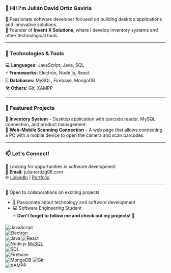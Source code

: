 ### 👋 Hi! I'm Julián David Ortiz Gaviria  
🔹 Passionate software developer focused on building desktop applications and innovative solutions.  
🔹 Founder of **Invent X Solutions**, where I develop inventory systems and other technological tools.  

---

### 🚀 Technologies & Tools  
💻 **Languages:** JavaScript, Java, SQL  
⚡ **Frameworks:** Electron, Node.js, React  
🗄️ **Databases:** MySQL, Firebase, MongoDB  
🛠 **Others:** Git, XAMPP  

---

### 📌 Featured Projects  
🔹 **Inventory System** – Desktop application with barcode reader, MySQL connection, and product management.  
🔹 **Web-Mobile Scanning Connection** – A web page that allows connecting a PC with a mobile device to open the camera and scan barcodes.  

---

### 📫 Let's Connect!  
💼 Looking for opportunities in software development  
📧 **Email:** julianortizg98.com  
🌐 [LinkedIn](https://www.linkedin.com/in/juliandavidortizgaviria1998/) | [Portfolio]()  

---

🤝 Open to collaborations on exciting projects  
- 📖 Passionate about technology and software development  
- 💻 Software Engineering Student  
⭐ **Don't forget to follow me and check out my projects!** 🚀  



![JavaScript](https://img.shields.io/badge/JavaScript-F7DF1E?style=flat&logo=javascript&logoColor=black)  
![Electron](https://img.shields.io/badge/Electron-47848F?style=flat&logo=electron&logoColor=white)  
![Java](https://img.shields.io/badge/Java-007396?style=for-the-badge&logo=java&logoColor=white)
![React](https://img.shields.io/badge/React-61DAFB?style=for-the-badge&logo=react&logoColor=black)  
![Node.js](https://img.shields.io/badge/Node.js-339933?style=for-the-badge&logo=nodedotjs&logoColor=white) 
[MySQL](https://img.shields.io/badge/MySQL-4479A1?style=for-the-badge&logo=mysql&logoColor=white)  
![SQL](https://img.shields.io/badge/SQL-4479A1?style=for-the-badge&logo=mysql&logoColor=white)  
![Firebase](https://img.shields.io/badge/Firebase-FFCA28?style=for-the-badge&logo=firebase&logoColor=black)  
![MongoDB](https://img.shields.io/badge/MongoDB-47A248?style=for-the-badge&logo=mongodb&logoColor=white)
![Git](https://img.shields.io/badge/Git-F05032?style=for-the-badge&logo=git&logoColor=white)  
![XAMPP](https://img.shields.io/badge/XAMPP-FB7A24?style=for-the-badge&logo=xampp&logoColor=white)

